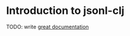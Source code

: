 # Introduction to jsonl-clj

TODO: write [great documentation](http://jacobian.org/writing/what-to-write/)
